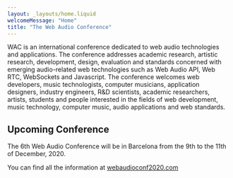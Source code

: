 ```yaml
---
layout: _layouts/home.liquid
welcomeMessage: "Home"
title: "The Web Audio Conference"
---
```


WAC is an international conference dedicated to web audio technologies and applications. The conference addresses academic research, artistic research, development, design, evaluation and standards concerned with emerging audio-related web technologies such as Web Audio API, Web RTC, WebSockets and Javascript. The conference welcomes web developers, music technologists, computer musicians, application designers, industry engineers, R&D scientists, academic researchers, artists, students and people interested in the fields of web development, music technology, computer music, audio applications and web standards.

## Upcoming Conference

The 6th Web Audio Conference will be in Barcelona from the 9th to the 11th of December, 2020.

You can find all the information at <a href="https://www.webaudioconf2020.com/" target="_blank" rel="noopener">webaudioconf2020.com</a>
